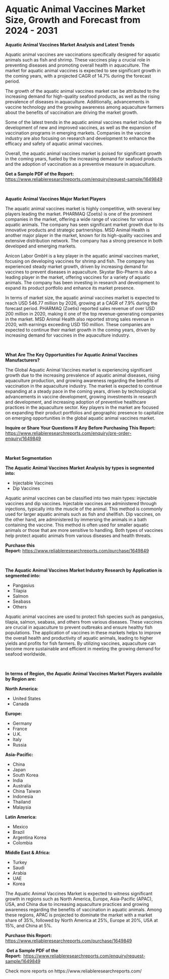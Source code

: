 <p><h1>Aquatic Animal Vaccines Market Size, Growth and Forecast from 2024 - 2031</h1></p><p><strong>Aquatic Animal Vaccines Market Analysis and Latest Trends</strong></p>
<p><p>Aquatic animal vaccines are vaccinations specifically designed for aquatic animals such as fish and shrimp. These vaccines play a crucial role in preventing diseases and promoting overall health in aquaculture. The market for aquatic animal vaccines is expected to see significant growth in the coming years, with a projected CAGR of 14.7% during the forecast period. </p><p>The growth of the aquatic animal vaccines market can be attributed to the increasing demand for high-quality seafood products, as well as the rising prevalence of diseases in aquaculture. Additionally, advancements in vaccine technology and the growing awareness among aquaculture farmers about the benefits of vaccination are driving the market growth.</p><p>Some of the latest trends in the aquatic animal vaccines market include the development of new and improved vaccines, as well as the expansion of vaccination programs in emerging markets. Companies in the vaccine industry are also focusing on research and development to enhance the efficacy and safety of aquatic animal vaccines.</p><p>Overall, the aquatic animal vaccines market is poised for significant growth in the coming years, fueled by the increasing demand for seafood products and the adoption of vaccination as a preventive measure in aquaculture.</p></p>
<p><strong>Get a Sample PDF of the Report:&nbsp;</strong> <a href="https://www.reliableresearchreports.com/enquiry/request-sample/1649849">https://www.reliableresearchreports.com/enquiry/request-sample/1649849</a></p>
<p>&nbsp;</p>
<p><strong>Aquatic Animal Vaccines Major Market Players</strong></p>
<p><p>The aquatic animal vaccines market is highly competitive, with several key players leading the market. PHARMAQ (Zoetis) is one of the prominent companies in the market, offering a wide range of vaccines for various aquatic animals. The company has seen significant market growth due to its innovative products and strategic partnerships. MSD Animal Health is another major player in the market, known for its high-quality vaccines and extensive distribution network. The company has a strong presence in both developed and emerging markets.</p><p>Anicon Labor GmbH is a key player in the aquatic animal vaccines market, focusing on developing vaccines for shrimp and fish. The company has experienced steady market growth, driven by increasing demand for vaccines to prevent diseases in aquaculture. Skystar Bio-Pharm is also a leading player in the market, offering vaccines for a variety of aquatic animals. The company has been investing in research and development to expand its product portfolio and enhance its market presence.</p><p>In terms of market size, the aquatic animal vaccines market is expected to reach USD 546.77 million by 2026, growing at a CAGR of 7.9% during the forecast period. PHARMAQ (Zoetis) reported sales revenue of over USD 200 million in 2020, making it one of the top revenue-generating companies in the market. MSD Animal Health also reported strong sales revenue in 2020, with earnings exceeding USD 150 million. These companies are expected to continue their market growth in the coming years, driven by increasing demand for vaccines in the aquaculture industry.</p></p>
<p>&nbsp;</p>
<p><strong>What Are The Key Opportunities For Aquatic Animal Vaccines Manufacturers?</strong></p>
<p><p>The Global Aquatic Animal Vaccines market is experiencing significant growth due to the increasing prevalence of aquatic animal diseases, rising aquaculture production, and growing awareness regarding the benefits of vaccination in the aquaculture industry. The market is expected to continue expanding at a steady pace in the coming years, driven by technological advancements in vaccine development, growing investments in research and development, and increasing adoption of preventive healthcare practices in the aquaculture sector. Key players in the market are focused on expanding their product portfolios and geographic presence to capitalize on emerging opportunities in the global aquatic animal vaccines market.</p></p>
<p><strong>Inquire or Share Your Questions If Any Before Purchasing This Report:</strong> <a href="https://www.reliableresearchreports.com/enquiry/pre-order-enquiry/1649849">https://www.reliableresearchreports.com/enquiry/pre-order-enquiry/1649849</a></p>
<p>&nbsp;</p>
<p><strong>Market Segmentation</strong></p>
<p><strong>The Aquatic Animal Vaccines Market Analysis by types is segmented into:</strong></p>
<p><ul><li>Injectable Vaccines</li><li>Dip Vaccines</li></ul></p>
<p><p>Aquatic animal vaccines can be classified into two main types: injectable vaccines and dip vaccines. Injectable vaccines are administered through injections, typically into the muscle of the animal. This method is commonly used for larger aquatic animals such as fish and shellfish. Dip vaccines, on the other hand, are administered by immersing the animals in a bath containing the vaccine. This method is often used for smaller aquatic animals or those that are more sensitive to handling. Both types of vaccines help protect aquatic animals from various diseases and health threats.</p></p>
<p><strong>Purchase this Report:&nbsp;</strong><a href="https://www.reliableresearchreports.com/purchase/1649849">https://www.reliableresearchreports.com/purchase/1649849</a></p>
<p>&nbsp;</p>
<p><strong>The Aquatic Animal Vaccines Market Industry Research by Application is segmented into:</strong></p>
<p><ul><li>Pangasius</li><li>Tilapia</li><li>Salmon</li><li>Seabass</li><li>Others</li></ul></p>
<p><p>Aquatic animal vaccines are used to protect fish species such as pangasius, tilapia, salmon, seabass, and others from various diseases. These vaccines are crucial in aquaculture to prevent outbreaks and ensure healthy fish populations. The application of vaccines in these markets helps to improve the overall health and productivity of aquatic animals, leading to higher yields and profits for fish farmers. By utilizing vaccines, aquaculture can become more sustainable and efficient in meeting the growing demand for seafood worldwide.</p></p>
<p>&nbsp;</p>
<p><strong>In terms of Region, the Aquatic Animal Vaccines Market Players available by Region are:</strong></p>
<p>
    <p> <strong> North America: </strong>
        <ul>
            <li>United States</li>
            <li>Canada</li>
        </ul>
        </p> 
    <p> <strong> Europe: </strong>
        <ul>
            <li>Germany</li>
            <li>France</li>
            <li>U.K.</li>
            <li>Italy</li>
            <li>Russia</li>
        </ul>
        </p> 
    <p> <strong> Asia-Pacific: </strong>
        <ul>
            <li>China</li>
            <li>Japan</li>
            <li>South Korea</li>
            <li>India</li>
            <li>Australia</li>
            <li>China Taiwan</li>
            <li>Indonesia</li>
            <li>Thailand</li>
            <li>Malaysia</li>
        </ul>
        </p> 
    <p> <strong> Latin America: </strong>
        <ul>
            <li>Mexico</li>
            <li>Brazil</li>
            <li>Argentina Korea</li>
            <li>Colombia</li>
        </ul>
        </p> 
    <p> <strong> Middle East & Africa: </strong>
        <ul>
            <li>Turkey</li>
            <li>Saudi</li>
            <li>Arabia</li>
            <li>UAE</li>
            <li>Korea</li>
        </ul>
    </p>
    </p>
<p><p>The Aquatic Animal Vaccines Market is expected to witness significant growth in regions such as North America, Europe, Asia-Pacific (APAC), USA, and China due to increasing aquaculture practices and growing awareness regarding the benefits of vaccination in aquatic animals. Among these regions, APAC is projected to dominate the market with a market share of 35%, followed by North America at 25%, Europe at 20%, USA at 15%, and China at 5%.</p></p>
<p><strong>Purchase this Report: </strong><a href="https://www.reliableresearchreports.com/purchase/1649849">https://www.reliableresearchreports.com/purchase/1649849</a></p>
<p>&nbsp;<strong>Get a Sample PDF of the Report:&nbsp;&nbsp;</strong><a href="https://www.reliableresearchreports.com/enquiry/request-sample/1649849">https://www.reliableresearchreports.com/enquiry/request-sample/1649849</a></p>
<p><strong></strong></p>
<p>Check more reports on https://www.reliableresearchreports.com/</p>